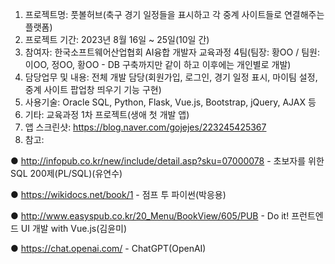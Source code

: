 1. 프로젝트명: 풋볼허브(축구 경기 일정들을 표시하고 각 중계 사이트들로 연결해주는 플랫폼)
2. 프로젝트 기간: 2023년 8월 16일 ~ 25일(10일 간)
3. 참여자: 한국소프트웨어산업협회 AI융합 개발자 교육과정 4팀(팀장: 황OO / 팀원: 이OO, 정OO, 황OO - DB 구축까지만 같이 하고 이후에는 개인별로 개발)
4. 담당업무 및 내용: 전체 개발 담당(회원가입, 로그인, 경기 일정 표시, 마이팀 설정, 중계 사이트 팝업창 띄우기 기능 구현)
5. 사용기술: Oracle SQL, Python, Flask, Vue.js, Bootstrap, jQuery, AJAX 등
6. 기타: 교육과정 1차 프로젝트(생애 첫 개발 앱)
7. 앱 스크린샷: https://blog.naver.com/gojejes/223245425367
8. 참고:

● http://infopub.co.kr/new/include/detail.asp?sku=07000078 - 초보자를 위한 SQL 200제(PL/SQL)(유연수)

● https://wikidocs.net/book/1 - 점프 투 파이썬(박응용)

● http://www.easyspub.co.kr/20_Menu/BookView/605/PUB - Do it! 프런트엔드 UI 개발 with Vue.js(김윤미)

● https://chat.openai.com/ - ChatGPT(OpenAI)
